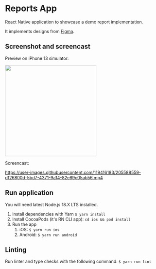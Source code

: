 # Reports App

React Native application to showcase a demo report implementation.

It implements designs from [Figma](https://www.figma.com/file/ScfWUnCxS3s3QGdIldhtVc/Hiring-Project?node-id=0%3A1&t=sp1fMlRJ12uzUrOf-0).

## Screenshot and screencast

Preview on iPhone 13 simulator:

<img src="https://user-images.githubusercontent.com/119416183/205281763-f99bb12a-2c78-4c7a-b337-e4ced5752165.png" width="300" />

Screencast:

https://user-images.githubusercontent.com/119416183/205588559-df26800d-5bd7-4371-9a14-82e89c05ab56.mp4


## Run application

You will need latest Node.js 18.X LTS installed.

1. Install dependencies with Yarn `$ yarn install`
2. Install CocoaPods (it's RN CLI app): `cd ios && pod install`
3. Run the app
    1. iOS: `$ yarn run ios`
    2. Android: `$ yarn run android`

## Linting

Run linter and type checks with the following command: `$ yarn run lint`
